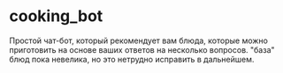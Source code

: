 # cooking_bot
Простой чат-бот, который рекомендует вам блюда, которые можно приготовить на основе ваших ответов на несколько вопросов. "база" блюд пока невелика, но это нетрудно исправить в дальнейшем.
